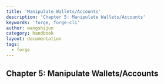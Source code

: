 ```yaml
---
title: 'Manipulate Wallets/Accounts'
description: 'Chapter 5: Manipulate Wallets/Accounts'
keywords: 'forge, forge-cli'
author: wangshijun
category: handbook
layout: documentation
tags:
  - forge
---
```


## Chapter 5: Manipulate Wallets/Accounts
